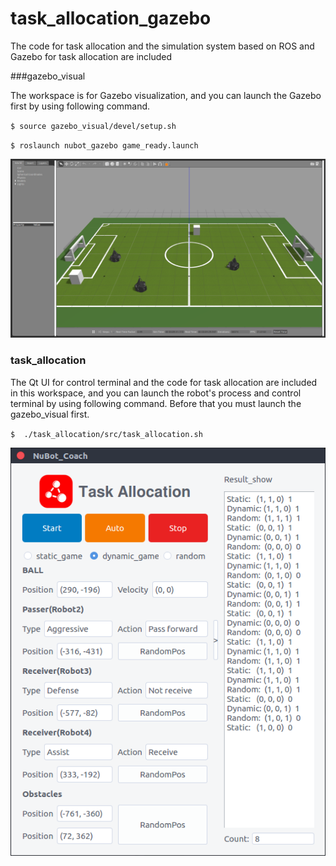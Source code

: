 # task_allocation_gazebo
The code for task allocation and the simulation system based on ROS and Gazebo for task allocation are included 

###gazebo_visual

The workspace is for Gazebo visualization, and you can launch the Gazebo first by using following command. 

`$ source gazebo_visual/devel/setup.sh`

`$ roslaunch nubot_gazebo game_ready.launch`

![](image/Gazebo.png)

### task_allocation

The Qt UI for control terminal and the code for task allocation are included in this workspace, and you can launch the robot's process and control terminal by using following command. Before that you must launch the gazebo_visual first.

`$  ./task_allocation/src/task_allocation.sh `

![](image/Coach.png)


